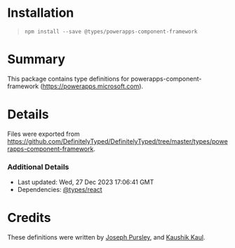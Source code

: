 # Installation
> `npm install --save @types/powerapps-component-framework`

# Summary
This package contains type definitions for powerapps-component-framework (https://powerapps.microsoft.com).

# Details
Files were exported from https://github.com/DefinitelyTyped/DefinitelyTyped/tree/master/types/powerapps-component-framework.

### Additional Details
 * Last updated: Wed, 27 Dec 2023 17:06:41 GMT
 * Dependencies: [@types/react](https://npmjs.com/package/@types/react)

# Credits
These definitions were written by [Joseph Pursley](https://github.com/jopursle), and [Kaushik Kaul](https://github.com/kaushikkaul).
